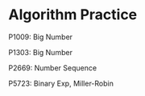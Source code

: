 # Algorithm Practice

P1009: Big Number

P1303: Big Number

P2669: Number Sequence

P5723: Binary Exp, Miller-Robin
